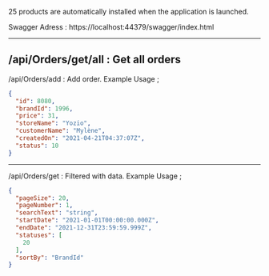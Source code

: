 25 products are automatically installed when the application is launched.

Swagger Adress : https://localhost:44379/swagger/index.html

--------------------------------------------------
/api/Orders/get/all : Get all orders  
--------------------------------------------------
/api/Orders/add  : Add order. 
Example Usage ;
```json
{
  "id": 8080,
  "brandId": 1996,
  "price": 31,
  "storeName": "Yozio",
  "customerName": "Mylène",
  "createdOn": "2021-04-21T04:37:07Z",
  "status": 10
}
```
--------------------------------------------------
/api/Orders/get : Filtered with data. 
Example Usage ;
```json
{
  "pageSize": 20,
  "pageNumber": 1,
  "searchText": "string",
  "startDate": "2021-01-01T00:00:00.000Z",
  "endDate": "2021-12-31T23:59:59.999Z",
  "statuses": [
    20
  ],
  "sortBy": "BrandId"
}
```
